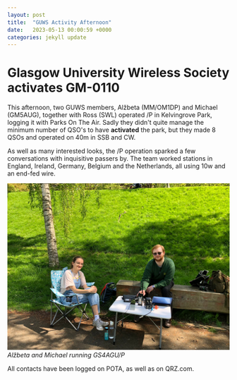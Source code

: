 ```yaml
---
layout: post
title:  "GUWS Activity Afternoon"
date:   2023-05-13 00:00:59 +0000
categories: jekyll update
---
```

# Glasgow University Wireless Society activates GM-0110

This afternoon, two GUWS members, Alžbeta (MM/OM1DP) and Michael (GM5AUG), together with Ross (SWL) operated /P in Kelvingrove Park, logging it with Parks On The Air. Sadly they didn't quite manage the minimum number of QSO's to have **activated** the park, but they made 8 QSOs and operated on 40m in SSB and CW.

As well as many interested looks, the /P operation sparked a few conversations with inquisitive passers by. The team worked stations in England, Ireland, Germany, Belgium and the Netherlands, all using 10w and an end-fed wire.

![Alžbeta and Michael](/images/GM0110.jpeg)
*Alžbeta and Michael running GS4AGU/P*

All contacts have been logged on POTA, as well as on QRZ.com.
